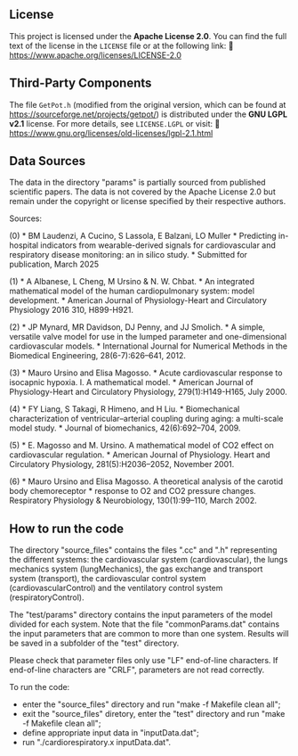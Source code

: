 ## License
This project is licensed under the **Apache License 2.0**. 
You can find the full text of the license in the `LICENSE` file or at the following link: 
🔗 https://www.apache.org/licenses/LICENSE-2.0 

## Third-Party Components
The file `GetPot.h` (modified from the original version, which can be found at https://sourceforge.net/projects/getpot/) is distributed under the **GNU LGPL v2.1** license. 
For more details, see `LICENSE.LGPL` or visit: 
🔗 https://www.gnu.org/licenses/old-licenses/lgpl-2.1.html

## Data Sources
The data in the directory "params" is partially sourced from published scientific papers. The data is not covered by the Apache License 2.0 but remain under the copyright or license specified by their respective authors.

Sources:

(0) * BM Laudenzi, A Cucino, S Lassola, E Balzani, LO Muller
    * Predicting in-hospital indicators from wearable-derived signals for cardiovascular and respiratory disease monitoring: an in silico study.
    * Submitted for publication, March 2025

(1) * A Albanese, L Cheng, M Ursino & N. W. Chbat.
    * An integrated mathematical model of the human cardiopulmonary system: model development.
    * American Journal of Physiology-Heart and Circulatory Physiology 2016 310, H899-H921. 

(2) * JP Mynard, MR Davidson, DJ Penny, and JJ Smolich. 
    * A simple, versatile valve model for use in the lumped parameter and one-dimensional cardiovascular models. 
    * International Journal for Numerical Methods in the Biomedical Engineering, 28(6-7):626–641, 2012. 

(3) * Mauro Ursino and Elisa Magosso. 
    * Acute cardiovascular response to isocapnic hypoxia. I. A mathematical model. 
    * American Journal of Physiology-Heart and Circulatory Physiology, 279(1):H149-H165, July 2000. 

(4) * FY Liang, S Takagi, R Himeno, and H Liu. 
    * Biomechanical characterization of ventricular–arterial coupling during aging: a multi-scale model study. 
    * Journal of biomechanics, 42(6):692–704, 2009. 

(5) * E. Magosso and M. Ursino. A mathematical model of CO2 effect on cardiovascular regulation.
    *   American Journal of Physiology. Heart and Circulatory Physiology, 281(5):H2036–2052, November 2001.
 
(6) * Mauro Ursino and Elisa Magosso. A theoretical analysis of the carotid body chemoreceptor
    *    response to O2 and CO2 pressure changes. Respiratory Physiology & Neurobiology, 130(1):99–110, March 2002.

## How to run the code

The directory "source_files" contains the files ".cc" and ".h" representing the different systems: the cardiovascular system (cardiovascular), the lungs mechanics system (lungMechanics), the gas exchange and transport system (transport), the cardiovascular control system (cardiovascularControl) and the ventilatory control system (respiratoryControl). 

The "test/params" directory contains the input parameters of the model divided for each system. Note that the file "commonParams.dat" contains the input parameters that are common to more than one system. Results will be saved in a subfolder of the "test" directory. 

Please check that parameter files only use "LF" end-of-line characters. If end-of-line characters are "CRLF", parameters are not read correctly.

To run the code:
- enter the "source_files" directory and run "make -f Makefile clean all";
- exit the "source_files" diretory, enter the "test" directory and run "make -f Makefile clean all";
- define appropriate input data in "inputData.dat";
- run "./cardiorespiratory.x inputData.dat".




